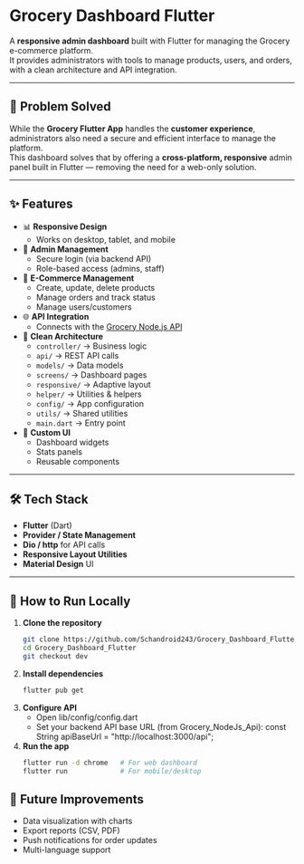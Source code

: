 # Grocery Dashboard Flutter

A **responsive admin dashboard** built with Flutter for managing the Grocery e-commerce platform.  
It provides administrators with tools to manage products, users, and orders, with a clean architecture and API integration.  

---

## 🚀 Problem Solved
While the **Grocery Flutter App** handles the **customer experience**, administrators also need a secure and efficient interface to manage the platform.  
This dashboard solves that by offering a **cross-platform, responsive** admin panel built in Flutter — removing the need for a web-only solution.  

---

## ✨ Features
- 📊 **Responsive Design**
  - Works on desktop, tablet, and mobile
- 🔐 **Admin Management**
  - Secure login (via backend API)
  - Role-based access (admins, staff)
- 🛒 **E-Commerce Management**
  - Create, update, delete products
  - Manage orders and track status
  - Manage users/customers
- 🌐 **API Integration**
  - Connects with the [Grocery Node.js API](https://github.com/Schandroid243/Grocery_NodeJs_Api)
- 🧩 **Clean Architecture**
  - `controller/` → Business logic
  - `api/` → REST API calls
  - `models/` → Data models
  - `screens/` → Dashboard pages
  - `responsive/` → Adaptive layout
  - `helper/` → Utilities & helpers
  - `config/` → App configuration
  - `utils/` → Shared utilities
  - `main.dart` → Entry point
- 🎨 **Custom UI**
  - Dashboard widgets
  - Stats panels
  - Reusable components

---

## 🛠 Tech Stack
- **Flutter** (Dart)
- **Provider / State Management**
- **Dio / http** for API calls
- **Responsive Layout Utilities**
- **Material Design** UI

---

## 🏃 How to Run Locally

1. **Clone the repository**
   ```bash
   git clone https://github.com/Schandroid243/Grocery_Dashboard_Flutter.git
   cd Grocery_Dashboard_Flutter
   git checkout dev
2. **Install dependencies**
   ```bash
   flutter pub get
3. **Configure API**
   - Open lib/config/config.dart
   - Set your backend API base URL (from Grocery_NodeJs_Api): const String apiBaseUrl = "http://localhost:3000/api";
4. **Run the app**
   ```bash
   flutter run -d chrome   # For web dashboard
   flutter run             # For mobile/desktop

## 🔮 Future Improvements
- Data visualization with charts
- Export reports (CSV, PDF)
- Push notifications for order updates
- Multi-language support
